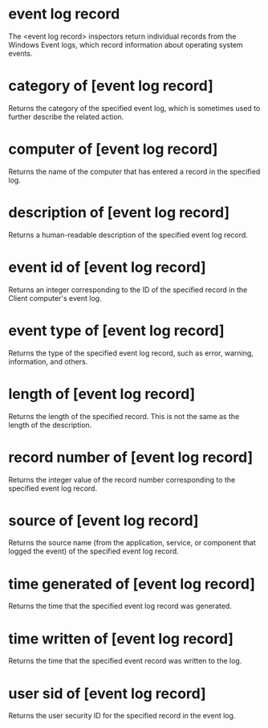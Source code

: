 # event log record

The &lt;event log record&gt; inspectors return individual records from the Windows Event logs, which record information about operating system events.

# category of [event log record]

Returns the category of the specified event log, which is sometimes used to further describe the related action.

# computer of [event log record]

Returns the name of the computer that has entered a record in the specified log.

# description of [event log record]

Returns a human-readable description of the specified event log record.

# event id of [event log record]

Returns an integer corresponding to the ID of the specified record in the Client computer&#39;s event log.

# event type of [event log record]

Returns the type of the specified event log record, such as error, warning, information, and others.

# length of [event log record]

Returns the length of the specified record. This is not the same as the length of the description.

# record number of [event log record]

Returns the integer value of the record number corresponding to the specified event log record.

# source of [event log record]

Returns the source name (from the application, service, or component that logged the event) of the specified event log record.

# time generated of [event log record]

Returns the time that the specified event log record was generated.

# time written of [event log record]

Returns the time that the specified event record was written to the log.

# user sid of [event log record]

Returns the user security ID for the specified record in the event log.
